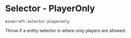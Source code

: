 # Selector - PlayerOnly

`minecraft.selector.playeronly`

Throw if a entity selector is where only players are allowed.